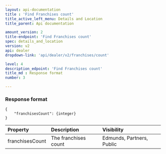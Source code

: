 ```yaml
---
layout: api-documentation
title : 'Find Franchises count'
title_active_left_menu: Details and Location
title_parent: Api documentation

amount_version: 2
title-endpoint: 'Find Franchises count'
spec: details_and_location
version: v2
api: dealer
dropdown-link: 'api/dealer/v2/franchises/count'

level: 4
description_edpoint: 'Find Franchises count'
title_md : Response format
number: 3

---
```



### Response format

    {
        "franchisesCount": {integer}
    }

| Property                      | Description                | Visibility                |
|:------------------------------|:---------------------------|:--------------------------|
| franchisesCount               | The franchises count       | Edmunds, Partners, Public |
